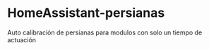 # HomeAssistant-persianas
Auto calibración de persianas para modulos con solo un tiempo de actuación
